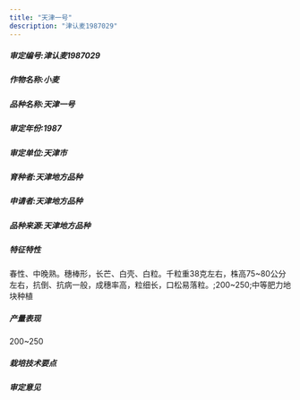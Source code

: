 ```yaml
---
title: "天津一号"
description: "津认麦1987029"
---
```

##### 审定编号:津认麦1987029

##### 作物名称:小麦

##### 品种名称:天津一号

##### 审定年份:1987

##### 审定单位:天津市

##### 育种者:天津地方品种

##### 申请者:天津地方品种

##### 品种来源:天津地方品种

##### 特征特性
春性、中晚熟。穗棒形，长芒、白壳、白粒。千粒重38克左右，株高75~80公分左右，抗倒、抗病一般，成穗率高，粒细长，口松易落粒。;200~250;中等肥力地块种植

##### 产量表现
200~250

##### 栽培技术要点


##### 审定意见

